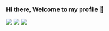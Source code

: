 ### Hi there, Welcome to my profile 👋
![](https://i.pinimg.com/originals/f5/5e/80/f55e8059ea945abfd6804b887dd4a0af.gif) ![](https://www.signalfx.com/wp-content/uploads/Kubernetes-logo-470x336.png) ![](https://seeklogo.com/images/G/git-logo-A1D01DDA30-seeklogo.com.png)

<!--
**etashsingh/etashsingh** is a ✨ _special_ ✨ repository because its `README.md` (this file) appears on your GitHub profile.

Here are some ideas to get you started:

- 🔭 I’m currently working on ...
- 🌱 I’m currently learning ...
- 👯 I’m looking to collaborate on ...
- 🤔 I’m looking for help with ...
- 💬 Ask me about ...
- 📫 How to reach me: ...
- 😄 Pronouns: ...
- ⚡ Fun fact: ...
-->
